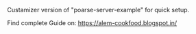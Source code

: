 Custamizer version of "poarse-server-example" for quick setup.

Find complete Guide on: https://alem-cookfood.blogspot.in/